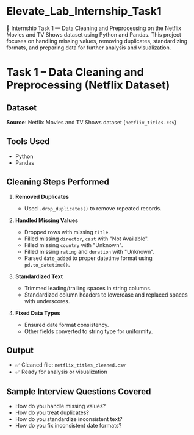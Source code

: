 # Elevate_Lab_Internship_Task1
🧹 Internship Task 1 — Data Cleaning and Preprocessing on the Netflix Movies and TV Shows dataset using Python and Pandas. This project focuses on handling missing values, removing duplicates, standardizing formats, and preparing data for further analysis and visualization.


# Task 1 – Data Cleaning and Preprocessing (Netflix Dataset)

## Dataset
**Source**: Netflix Movies and TV Shows dataset (`netflix_titles.csv`)

## Tools Used
- Python
- Pandas

## Cleaning Steps Performed

1. **Removed Duplicates**  
   - Used `.drop_duplicates()` to remove repeated records.

2. **Handled Missing Values**  
   - Dropped rows with missing `title`.
   - Filled missing `director`, `cast` with "Not Available".
   - Filled missing `country` with "Unknown".
   - Filled missing `rating` and `duration` with "Unknown".
   - Parsed `date_added` to proper datetime format using `pd.to_datetime()`.

3. **Standardized Text**  
   - Trimmed leading/trailing spaces in string columns.
   - Standardized column headers to lowercase and replaced spaces with underscores.

4. **Fixed Data Types**  
   - Ensured date format consistency.
   - Other fields converted to string type for uniformity.

## Output
- ✅ Cleaned file: `netflix_titles_cleaned.csv`
- ✅ Ready for analysis or visualization

## Sample Interview Questions Covered
- How do you handle missing values?
- How do you treat duplicates?
- How do you standardize inconsistent text?
- How do you fix inconsistent date formats?
